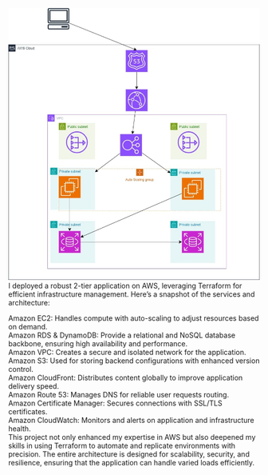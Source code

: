 ![Architecture Diagram](Architecture-Diagram.jpg)
I deployed a robust 2-tier application on AWS, leveraging Terraform for efficient infrastructure management. Here’s a snapshot of the services and architecture:

Amazon EC2: Handles compute with auto-scaling to adjust resources based on demand.  
Amazon RDS & DynamoDB: Provide a relational and NoSQL database backbone, ensuring high availability and performance.  
Amazon VPC: Creates a secure and isolated network for the application.  
Amazon S3: Used for storing backend configurations with enhanced version control.  
Amazon CloudFront: Distributes content globally to improve application delivery speed.  
Amazon Route 53: Manages DNS for reliable user requests routing.  
Amazon Certificate Manager: Secures connections with SSL/TLS certificates.  
Amazon CloudWatch: Monitors and alerts on application and infrastructure health.  
This project not only enhanced my expertise in AWS but also deepened my skills in using Terraform to automate and replicate environments with precision. The entire architecture is designed for scalability, security, and resilience, ensuring that the application can handle varied loads efficiently.  
